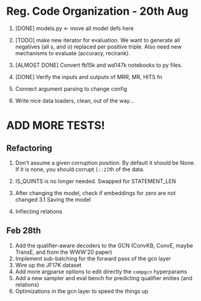 # Reg. Code Organization -  20th Aug
1. [DONE] models.py <- move all model defs here
2. [TODO] make new iterator for evaluation.
    We want to generate all negatives (all s, and o) replaced per positive triple.
    Also need new mechanisms to evaluate (accuracy, recirank).
3. [ALMOST DONE] Convert fb15k and wd147k notebooks to py files.

1. [DONE] Verify the inputs and outputs of MRR, MR, HITS fn
1. Connect argument parsing to change config
1. Write nice data loaders, clean, out of the way...

# ADD MORE TESTS!

## Refactoring 
1. Don't assume a given corruption position. By default it should be None.
    If it is none, you should corrupt `[::2]`th of the data.
    
2. IS_QUINTS is no longer needed. Swapped for STATEMENT_LEN
3. After changing the model, check if embeddings for zero are not changed
    3.1 Saving the model
4. Inflecting relations


## Feb 28th
1. Add the qualifier-aware decoders to the GCN (ConvKB, ConvE, maybe TransE, and from the WWW'20 paper)
2. Implement sub-batching for the forward pass of the gcn layer
3. Wire up the JF17K dataset
4. Add more argparse options to edit directly the `compgcn` hyperparams 
5. Add a new sampler and eval bench for predicting qualifier enities (and relations)
6. Optimizations in the gcn layer to speed the things up
